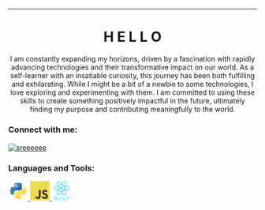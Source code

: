 ___________________________________________________________________________________________________________________________________________________
<h1 align="center">H E L L O</h1>
<p  align="center" >I am constantly expanding my horizons, driven by a fascination with rapidly advancing technologies and their transformative impact on our world. As a self-learner with an insatiable curiosity, this journey has been both fulfilling and exhilarating. While I might be a bit of a newbie to some technologies, I love exploring and experimenting with them. I am committed to using these skills to create something positively impactful in the future, ultimately finding my purpose and contributing meaningfully to the world. </p>
<h3 align="left">Connect with me:</h3>
<p align="left">
<a href="https://linkedin.com/in/sreeeeee" target="blank"><img align="center" src="https://raw.githubusercontent.com/rahuldkjain/github-profile-readme-generator/master/src/images/icons/Social/linked-in-alt.svg" alt="sreeeeee" height="30" width="40" /></a>
</p>

<h3 align="left">Languages and Tools:</h3>
<p align="left">  <a href="https://www.python.org" target="_blank" rel="noreferrer"> <img src="https://raw.githubusercontent.com/devicons/devicon/master/icons/python/python-original.svg" alt="python" width="40" height="40"/> </a>
  <a href="https://developer.mozilla.org/en-US/docs/Web/JavaScript" target="_blank" rel="noreferrer"> <img src="https://raw.githubusercontent.com/devicons/devicon/master/icons/javascript/javascript-original.svg" alt="javascript" width="40" height="40"/> </a><a href="https://reactjs.org/" target="_blank" rel="noreferrer"> <img src="https://raw.githubusercontent.com/devicons/devicon/master/icons/react/react-original-wordmark.svg" alt="react" width="40" height="40"/> </a> </p>
